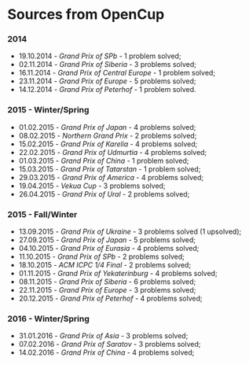 # Sources from OpenCup

### 2014
- 19.10.2014 - *Grand Prix of SPb* - 1 problem solved;
- 02.11.2014 - *Grand Prix of Siberia* - 3 problems solved;
- 16.11.2014 - *Grand Prix of Central Europe* - 1 problem solved;
- 23.11.2014 - *Grand Prix of Europe* - 5 problems solved;
- 14.12.2014 - *Grand Prix of Peterhof* - 1 problem solved.

### 2015 - Winter/Spring
- 01.02.2015 - *Grand Prix of Japan* - 4 problems solved;
- 08.02.2015 - *Northern Grand Prix* - 2 problems solved;
- 15.02.2015 - *Grand Prix of Karelia* - 4 problems solved;
- 22.02.2015 - *Grand Prix of Udmurtia* - 4 problems solved;
- 01.03.2015 - *Grand Prix of China* - 1 problem solved;
- 15.03.2015 - *Grand Prix of Tatarstan* - 1 problem solved;
- 29.03.2015 - *Grand Prix of America* - 4 problems solved;
- 19.04.2015 - *Vekua Cup* - 3 problems solved;
- 26.04.2015 - *Grand Prix of Ural* - 2 problems solved;

### 2015 - Fall/Winter
- 13.09.2015 - *Grand Prix of Ukraine* - 3 problems solved (1 upsolved);
- 27.09.2015 - *Grand Prix of Japan* - 5 problems solved;
- 04.10.2015 - *Grand Prix of Eurasia* - 4 problems solved;
- 11.10.2015 - *Grand Prix of SPb* - 2 problems solved;
- 18.10.2015 - *ACM ICPC 1/4 Final* - 2 problems solved;
- 01.11.2015 - *Grand Prix of Yekaterinburg* - 4 problems solved;
- 08.11.2015 - *Grand Prix of Siberia* - 6 problems solved;
- 22.11.2015 - *Grand Prix of Europe* - 3 problems solved;
- 20.12.2015 - *Grand Prix of Peterhof* - 4 problems solved;

### 2016 - Winter/Spring
- 31.01.2016 - *Grand Prix of Asia* - 3 problems solved;
- 07.02.2016 - *Grand Prix of Saratov* - 3 problems solved;
- 14.02.2016 - *Grand Prix of China* - 4 problems solved;
